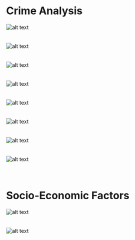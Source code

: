 # Crime Analysis
![alt text](https://github.com/bogireddytejareddy/chicago-crime-tableau-visualizations/blob/master/Visualizations/1.png)
</br>
</br>
</br>
![alt text](https://github.com/bogireddytejareddy/chicago-crime-tableau-visualizations/blob/master/Visualizations/5.png)
</br>
</br>
</br>
![alt text](https://github.com/bogireddytejareddy/chicago-crime-tableau-visualizations/blob/master/Visualizations/6.png)
</br>
</br>
</br>
![alt text](https://github.com/bogireddytejareddy/chicago-crime-tableau-visualizations/blob/master/Visualizations/7.png)
</br>
</br>
</br>
![alt text](https://github.com/bogireddytejareddy/chicago-crime-tableau-visualizations/blob/master/Visualizations/8.png)
</br>
</br>
</br>
![alt text](https://github.com/bogireddytejareddy/chicago-crime-tableau-visualizations/blob/master/Visualizations/9.png)
</br>
</br>
</br>
![alt text](https://github.com/bogireddytejareddy/chicago-crime-tableau-visualizations/blob/master/Visualizations/10.png)
</br>
</br>
</br>
![alt text](https://github.com/bogireddytejareddy/chicago-crime-tableau-visualizations/blob/master/Visualizations/11.png)
</br>
</br>
</br>
# Socio-Economic Factors
![alt text](https://github.com/bogireddytejareddy/chicago-crime-tableau-visualizations/blob/master/Visualizations/3.png)
</br>
</br>
</br>
![alt text](https://github.com/bogireddytejareddy/chicago-crime-tableau-visualizations/blob/master/Visualizations/4.png)
